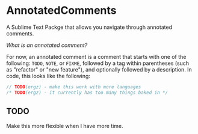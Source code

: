 # AnnotatedComments

A Sublime Text Packge that allows you navigate through annotated comments.

*What is an annotated comment?*

For now, an annotated comment is a comment that starts with one of the following: `TODO`, `NOTE`, or `FIXME`, followed by a tag within parentheses (such as "refactor" or "new feature"), and optionally followed by a description. In code, this looks like the following:

```c
// TODO(ergz) - make this work with more languages
/* TODO(ergz) - it currently has too many things baked in */
```

## TODO

Make this more flexible when I have more time.
